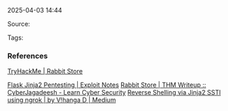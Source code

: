 
2025-04-03 14:44

Source: 

Tags: 




### References
[TryHackMe | Rabbit Store](https://tryhackme.com/room/rabbitstore)

[Flask Jinja2 Pentesting | Exploit Notes](https://exploit-notes.hdks.org/exploit/web/framework/python/flask-jinja2-pentesting/)
[Rabbit Store | THM Writeup :: CyberJagadeesh - Learn Cyber Security](https://cyberjagadeesh.github.io/posts/thm/rabbitstore/writeup/)
[Reverse Shelling via Jinja2 SSTI using ngrok | by V!hanga D | Medium](https://medium.com/@dvihanga32/reverse-shell-via-jinja2-ssti-using-ngrok-514f6641b2ee)
